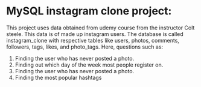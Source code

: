 # MySQL instagram clone project:

This project uses data obtained from udemy course from the instructor Colt steele. This data is of made up instagram users. The database is called instagram_clone with respective tables like users, photos, comments, followers, tags, likes, and photo_tags. Here, questions such as:
1) Finding the user who has never posted a photo.
2) Finding out which day of the week most people register on.
3) Finding the user who has never posted a photo.
4) Finding the most popular hashtags
